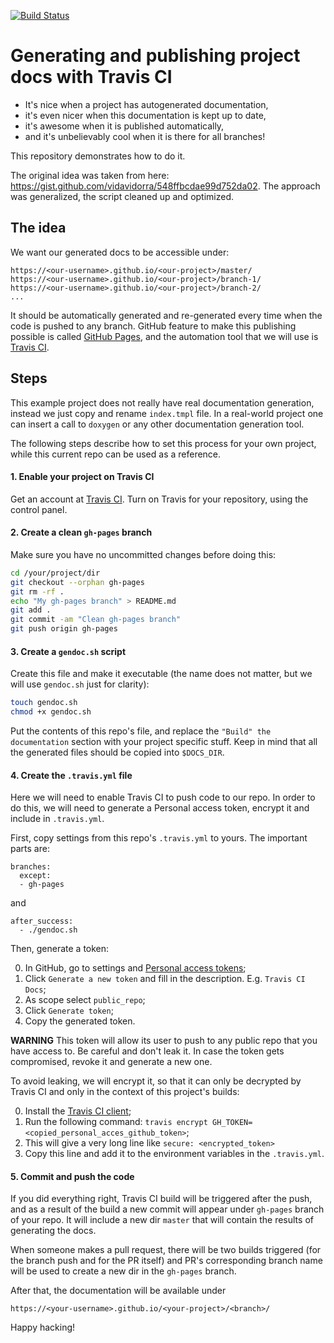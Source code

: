 [![Build Status](https://travis-ci.org/dryewo/travis-docs-gen.svg?branch=master)](https://travis-ci.org/dryewo/travis-docs-gen)

# Generating and publishing project docs with Travis CI

* It's nice when a project has autogenerated documentation,
* it's even nicer when this documentation is kept up to date,
* it's awesome when it is published automatically,
* and it's unbelievably cool when it is there for all branches!

This repository demonstrates how to do it.

The original idea was taken from here: https://gist.github.com/vidavidorra/548ffbcdae99d752da02. The approach was generalized, the script cleaned up and optimized.

## The idea

We want our generated docs to be accessible under:

    https://<our-username>.github.io/<our-project>/master/
    https://<our-username>.github.io/<our-project>/branch-1/
    https://<our-username>.github.io/<our-project>/branch-2/
    ...

It should be automatically generated and re-generated every time when the code is pushed to any branch.
GitHub feature to make this publishing possible is called [GitHub Pages](https://pages.github.com/), and the automation tool that we will use is [Travis CI](https://travis-ci.org).

## Steps

This example project does not really have real documentation generation, instead we just copy and rename `index.tmpl` file.
In a real-world project one can insert a call to `doxygen` or any other documentation generation tool.

The following steps describe how to set this process for your own project, while this current repo can be used as a reference.

#### 1. Enable your project on Travis CI

Get an account at [Travis CI](https://travis-ci.org). Turn on Travis for your repository, using the control panel.

#### 2. Create a clean `gh-pages` branch

Make sure you have no uncommitted changes before doing this:

```sh
cd /your/project/dir
git checkout --orphan gh-pages
git rm -rf .
echo "My gh-pages branch" > README.md
git add .
git commit -am "Clean gh-pages branch"
git push origin gh-pages
```

#### 3. Create a `gendoc.sh` script

Create this file and make it executable (the name does not matter, but we will use `gendoc.sh` just for clarity):

```sh
touch gendoc.sh
chmod +x gendoc.sh
```

Put the contents of this repo's file, and replace the `"Build" the documentation` section with your project specific stuff.
Keep in mind that all the generated files should be copied into `$DOCS_DIR`.

#### 4. Create the `.travis.yml` file

Here we will need to enable Travis CI to push code to our repo. In order to do this, we will need to generate a Personal access token, encrypt it and include in `.travis.yml`.

First, copy settings from this repo's `.travis.yml` to yours. The important parts are:

```
branches:
  except:
  - gh-pages
```

and

```
after_success:
  - ./gendoc.sh
```

Then, generate a token:

0. In GitHub, go to settings and [Personal access tokens](https://github.com/settings/tokens);
0. Click `Generate a new token` and fill in the description. E.g. `Travis CI Docs`;
0. As scope select `public_repo`;
0. Click `Generate token`;
0. Copy the generated token.

**WARNING** This token will allow its user to push to any public repo that you have access to. Be careful and don't leak it. In case the token gets compromised, revoke it and generate a new one.

To avoid leaking, we will encrypt it, so that it can only be decrypted by Travis CI and only in the context of this project's builds:

0. Install the [Travis CI client](https://github.com/travis-ci/travis.rb);
0. Run the following command: `travis encrypt GH_TOKEN=<copied_personal_acces_github_token>`;
0. This will give a very long line like `secure: <encrypted_token>`
0. Copy this line and add it to the environment variables in the `.travis.yml`.

#### 5. Commit and push the code

If you did everything right, Travis CI build will be triggered after the push, and as a result of the build a new commit will appear under `gh-pages` branch of your repo.
It will include a new dir `master` that will contain the results of generating the docs. 

When someone makes a pull request, there will be two builds triggered (for the branch push and for the PR itself) 
and PR's corresponding branch name will be used to create a new dir in the `gh-pages` branch.

After that, the documentation will be available under

    https://<your-username>.github.io/<your-project>/<branch>/

Happy hacking!
